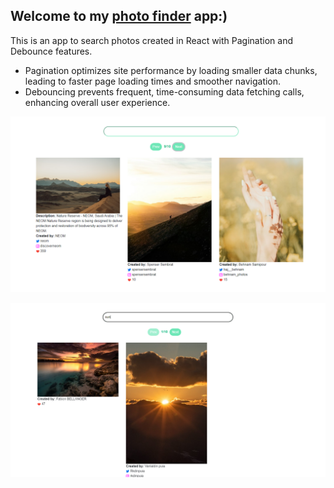 ## Welcome to my [photo finder](https://albina-photos.netlify.app/) app:) 

This is an app to search photos created in React with Pagination and Debounce features. 
- Pagination optimizes site performance by loading smaller data chunks, leading to faster page loading times and smoother navigation. 
- Debouncing prevents frequent, time-consuming data fetching calls, enhancing overall user experience.

![Pagination](https://github.com/albinamels/React-Hooks-PhotoApp/blob/master/public/pagination.png)


![Search](https://github.com/albinamels/React-Hooks-PhotoApp/blob/master/public/search.png)

